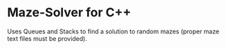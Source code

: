 # Maze-Solver for C++
Uses Queues and Stacks to find a solution to random mazes (proper maze text files must be provided).
